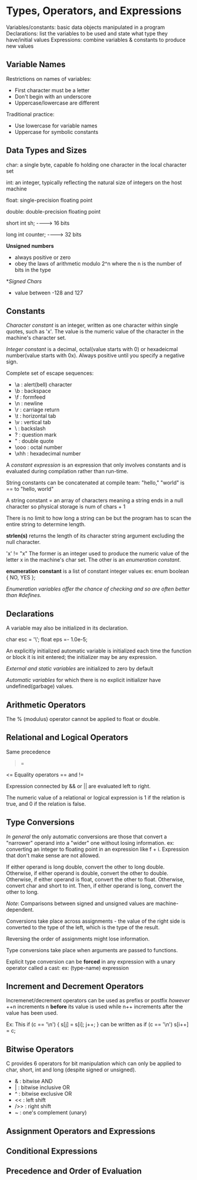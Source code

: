# Types, Operators, and Expressions
Variables/constants: basic data objects manipulated in a program
Declarations: list the variables to be used and state what type they have/initial values
Expressions: combine variables & constants to produce new values

## Variable Names
Restrictions on names of variables:
- First character must be a letter
- Don't begin with an underscore
- Uppercase/lowercase are different

Traditional practice:
- Use lowercase for variable names
- Uppercase for symbolic constants

## Data Types and Sizes
char: a single byte, capable fo holding one character in the local character set

int: an integer, typically reflecting the natural size of integers on the host machine

float: single-precision floating point

double: double-precision floating point

short int sh; ----> 16 bits

long int counter; ----> 32 bits

**Unsigned numbers**
- always positive or zero
- obey the laws of arithmetic modulo 2^n where the n is the number of bits in the type

**Signed Chars* 
- value between -128 and 127

## Constants
*Character constant* is an integer, written as one character within single quotes, such as 'x'. The value is the numeric value of the character in the machine's character set.

*Integer constant* is a decimal, octal(value starts with 0) or hexadeicmal number(value starts with 0x). Always positive until you specify a negative sign.

Complete set of escape sequences:
- \a : alert(bell) character
- \b : backspace
- \f : formfeed
- \n : newline
- \r : carriage return
- \t : horizontal tab
- \v : vertical tab
- \\ : backslash
- \? : question mark
- \" : double quote
- \ooo : octal number
- \xhh : hexadecimal number

A *constant expression* is an expression that only involves constants and is evaluated during compilation rather than run-time.


String constants can be concatenated at compile team:
"hello," "world" is == to "hello, world"


A string constant = an array of characters meaning a string ends in a null character so physical storage is num of chars + 1

There is no limit to how long a string can be but the program has to scan the entire string to determine length. 

**strlen(s)** returns the length of its character string argument excluding the null character.

'x' != "x"
The former is an integer used to produce the numeric value of the letter x in the machine's char set. The other is an *enumeration constant*. 

**enumeration constant** is a list of constant integer values 
ex: enum boolean { NO, YES };

*Enumeration variables offer the chance of checking and so are often better than #defines.*

## Declarations
A variable may also be initialized in its declaration.

char esc = '\\';
float eps =- 1.0e-5;

An explicitly initialized automatic variable is initialized each time the function or block it is init entered; the initializer may be any expression.

*External and static variables* are initialized to zero by default

*Automatic variables* for which there is no explicit initializer have undefined(garbage) values. 

## Arithmetic Operators

The % (modulus) operator cannot be applied to float or double.

## Relational and Logical Operators

Same precedence
>
>=
>
<=
Equality operators
== and !=

Expression connected by && or || are evaluated left to right.

The numeric value of a relational or logical expression is 1 if the relation is true, and 0 if the relation is false. 

## Type Conversions
*In general* the only automatic conversions are those that convert a "narrower" operand into a "wider" one without losing information.
ex: converting an integer to floating point in an expression like f + i.
Expression that don't make sense are not allowed. 

If either operand is long double, convert the other to long double.
Otherwise, if either operand is double, convert the other to double.
Otherwise, if either operand is float, convert the other to float.
Otherwise, convert char and short to int.
Then, if either operand is long, convert the other to long. 

*Note*: Comparisons between signed and unsigned values are machine-dependent.

Conversions take place across assignments - the value of the right side is converted to the type of the left, which is the type of the result. 

Reversing the order of assignments might lose information.

Type conversions take place when arguments are passed to functions. 

Explicit type conversion can be **forced** in any expression with a unary operator called a cast:
ex: (type-name) expression

## Increment and Decrement Operators
Incremenet/decrement operators can be used as prefixs or postfix *however*
++n increments n **before** its value is used while n++ increments after the value has been used. 

Ex:
This
if (c == '\n') {
    s[j] = s[i];
    j++;
}
can be written as
if (c == '\n') 
    s[i++] = c;


## Bitwise Operators
C provides 6 operators for bit manipulation which can only be applied to char, short, int and long (despite signed or unsigned).
- & : bitwise AND
- | : bitwise inclusive OR
- ^ : bitwise exclusive OR
- << : left shift
- />> : right shift
- ~ : one's complement (unary)
## Assignment Operators and Expressions

## Conditional Expressions

## Precedence and Order of Evaluation